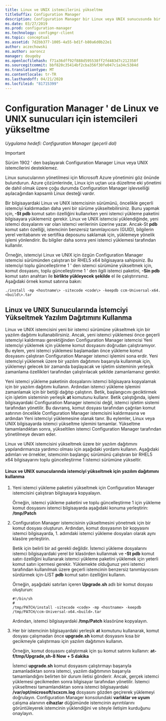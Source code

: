 ```yaml
---
title: Linux ve UNIX istemcilerini yükseltme
titleSuffix: Configuration Manager
description: Configuration Manager bir Linux veya UNIX sunucusunda bir istemciyi yükseltin.
ms.date: 03/27/2019
ms.prod: configuration-manager
ms.technology: configmgr-client
ms.topic: conceptual
ms.assetid: 7d2bb377-1005-4a55-bd1f-b80a6d0b22e1
author: aczechowski
ms.author: aaroncz
manager: dougeby
ms.openlocfilehash: f71a36dff92f888d595538ff2fd483d7c212358f
ms.sourcegitcommit: bbf820c35414bf2cba356f30fe047c1a34c5384d
ms.translationtype: MT
ms.contentlocale: tr-TR
ms.lasthandoff: 04/21/2020
ms.locfileid: "81715399"
---
```

# <a name="how-to-upgrade-clients-for-linux-and-unix-servers-in-configuration-manager"></a>Configuration Manager ' de Linux ve UNIX sunucuları için istemcileri yükseltme

*Uygulama hedefi: Configuration Manager (geçerli dal)*

> [!Important]  
> Sürüm 1902 ' den başlayarak Configuration Manager Linux veya UNIX istemcilerini desteklemez. 
> 
> Linux sunucularının yönetilmesi için Microsoft Azure yönetimini göz önünde bulundurun. Azure çözümlerinde, Linux için uçtan uca düzeltme eki yönetimi de dahil olmak üzere çoğu durumda Configuration Manager işlevselliği aşılacağından kapsamlı Linux desteği vardır.

Bir bilgisayardaki Linux ve UNIX istemcisinin sürümünü, öncelikle geçerli istemciyi kaldırmadan daha yeni bir sürüme yükseltebilirsiniz. Bunu yapmak için, **-St pdb** komut satırı özelliğini kullanırken yeni istemci yükleme paketini bilgisayara yüklemeniz gerekir. Linux ve UNIX istemcisi yüklendiğinde, yeni istemci dosyalarını var olan istemci verilerinin üzerine yazar. Ancak-St **pdb** komut satırı özelliği, istemcinin benzersiz tanımlayıcısını (GUID), bilgilerin yerel veritabanını ve sertifika deposunu saklamak için, yüklemeye yönelik işlemi yönlendirir. Bu bilgiler daha sonra yeni istemci yüklemesi tarafından kullanılır.  

 Örneğin, istemciyi Linux ve UNIX için özgün Configuration Manager istemcisi sürümünden çalıştıran bir RHEL5 x64 bilgisayara sahipsiniz. Bu istemciyi toplu güncelleştirme 1 ' den istemci sürümüne yükseltmek için, komut dosyasını, toplu güncelleştirme 1 ' den ilgili istemci paketini, **-Sin pdb** komut satırı anahtarı ile **birlikte yükleyecek şekilde** el ile çalıştırırsınız. Aşağıdaki örnek komut satırına bakın:  

`./install -mp <hostname\> -sitecode <code\> -keepdb ccm-Universal-x64.<build\>.tar`  



## <a name="how-to-use-a-software-deployment-to-upgrade-the-client-on-linux-and-unix-servers"></a>Linux ve UNIX Sunucularında İstemciyi Yükseltmek Yazılım Dağıtımını Kullanma  
 Linux ve UNIX istemcisini yeni bir istemci sürümüne yükseltmek için bir yazılım dağıtımı kullanabilirsiniz. Ancak, yeni istemci yüklemesi önce geçerli istemciyi kaldırması gerektiğinden Configuration Manager istemcisi Yeni istemciyi yüklemek için yükleme komut dosyasını doğrudan çalıştıramıyor. Bu eylem, yeni istemci yüklemesi başlamadan önce yükleme komut dosyasını çalıştıran Configuration Manager istemci işlemini sona erdir. Yeni istemciyi yüklemek üzere bir yazılım dağıtımını başarıyla kullanmak için, yüklemeyi gelecek bir zamanda başlayacak ve işletim sisteminin yerleşik zamanlama özellikleri tarafından çalıştırılacak şekilde zamanlamanız gerekir.  

 Yeni istemci yükleme paketinin dosyalarını istemci bilgisayara kopyalamak için bir yazılım dağıtımı kullanın. Ardından istemci yükleme işlemini zamanlamak için bir betiği dağıtıp çalıştırın. Betik, başlangıcını geciktirmek için işletim sisteminin yerleşik **at** komutunu kullanır. Betik çalıştığında, işlemi bilgisayardaki Configuration Manager istemcisi değil, istemci işletim sistemi tarafından yönetilir. Bu davranış, komut dosyası tarafından çağrılan komut satırının öncelikle Configuration Manager istemcisini kaldırmasına ve ardından Yeni istemciyi yüklemesine olanak tanır. Bu eylemler, Linux veya UNIX bilgisayarda istemci yükseltme işlemini tamamlar. Yükseltme tamamlandıktan sonra, yükseltilen istemci Configuration Manager tarafından yönetilmeye devam eder.  

 Linux ve UNIX istemcisini yükseltmek üzere bir yazılım dağıtımını yapılandırmanıza yardımcı olması için aşağıdaki yordamı kullanın. Aşağıdaki adımları ve örnekler, istemcinin başlangıç sürümünü çalıştıran bir RHEL5 x64 bilgisayarını toplu güncelleştirme 1 istemci sürümüne yükseltir.  

#### <a name="to-use-a-software-deployment-to-upgrade-the-client-on-linux-and-unix-servers"></a>Linux ve UNIX sunucularında istemciyi yükseltmek için yazılım dağıtımını kullanma  

1. Yeni istemci yükleme paketini yükseltmek için Configuration Manager istemcisini çalıştıran bilgisayara kopyalayın.  

    Örneğin, istemci yükleme paketini ve toplu güncelleştirme 1 için yükleme komut dosyasını istemci bilgisayarda aşağıdaki konuma yerleştirin: **/tmp/Patch**  

2. Configuration Manager istemcisinin yükseltmesini yönetmek için bir komut dosyası oluşturun. Ardından, komut dosyasının bir kopyasını istemci bilgisayarda, 1. adımdaki istemci yükleme dosyaları olarak aynı klasöre yerleştirin.  

    Betik için belirli bir ad gerekli değildir. İstemci yükleme dosyalarını istemci bilgisayardaki yerel bir klasörden kullanmak ve **-St pdb** komut satırı özelliğini kullanarak istemci yükleme paketini yüklemek için yeterli komut satırı içermesi gerekir. Yüklemekte olduğunuz yeni istemci tarafından kullanılmak üzere geçerli istemcinin benzersiz tanımlayıcısını sürdürmek için-LIST **pdb** komut satırı özelliğini kullanın.  

    Örneğin, aşağıdaki satırları içeren **Upgrade.sh** adlı bir komut dosyası oluşturun:  

   ```  
   #!/bin/sh  
   #  
   /tmp/PATCH/install -sitecode <code> -mp <hostname> -keepdb /tmp/PATCH/ccm-Universal-x64.<build>.tar  

   ```  

    Ardından, istemci bilgisayardaki **/tmp/Patch** klasörüne kopyalayın.

3. Her bir istemcinin bilgisayardaki yerleşik **at** komutunu kullanarak, komut dosyası çalışmadan önce **upgrade.sh** komut dosyasını kısa bir gecikmeyle çalıştırması için yazılım dağıtımını kullanın.  

    Örneğin, komut dosyasını çalıştırmak için şu komut satırını kullanın: **at-f/tmp/Upgrade,sh-8 Now + 5 dakika**  

   İstemci **upgrade.sh** komut dosyasını çalıştırmayı başarıyla zamanladıktan sonra istemci, yazılım dağıtımının başarıyla tamamlandığını belirten bir durum iletisi gönderir. Ancak, gerçek istemci yüklemesi gecikmeden sonra bilgisayar tarafından yönetilir. İstemci yükseltmesi tamamlandıktan sonra istemci bilgisayardaki **/var/opt/microsoft/scxcm.log** dosyasını gözden geçirerek yüklemeyi doğrulayın. Configuration Manager konsolundaki **varlıklar ve uyum** çalışma alanının **cihazlar** düğümünde istemcinin ayrıntılarını görüntüleyerek istemcinin yüklendiğini ve siteyle iletişim kurduğunu onaylayın.  
